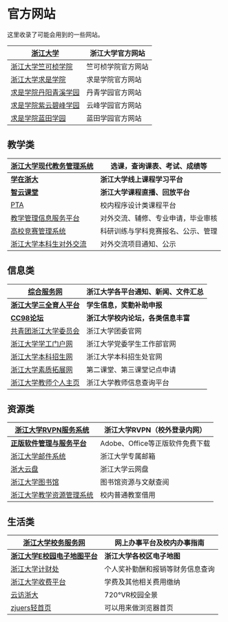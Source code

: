 # 官方网站

这里收录了可能会用到的一些网站。

| [**浙江大学**](https://www.zju.edu.cn/)                          | **浙江大学官方网站**|
|---|---|
|   [浙江大学竺可桢学院](http://office.ckc.zju.edu.cn/main.htm)    |       竺可桢学院官方网站|
|   [浙江大学求是学院](http://qsxy.zju.edu.cn/main.htm)            | 求是学院官方网站|
|   [求是学院丹阳青溪学园](https://dqxy.zju.edu.cn/)               |  丹青学园官方网站|
|   [求是学院紫云碧峰学园](https://yunfeng.zju.edu.cn/on/main.htm) |        云峰学园官方网站|
|   [求是学院蓝田学园](http://lantian.zju.edu.cn/ltoffice/main.htm) |             蓝田学园官方网站|

## 教学类

|[**浙江大学现代教务管理系统**](http://jwbinfosys.zju.edu.cn/default2.aspx) |   **选课，查询课表、考试、成绩等**|
|-|-|
|   [**学在浙大**](http://course.zju.edu.cn)                                |   **浙江大学线上课程学习平台**|
|   [**智云课堂**](https://classroom.zju.edu.cn/)                           |       **浙江大学课程直播、回放平台**|
|[PTA](https://pintia.cn/home)                                              |  校内程序设计类课程平台|
|[教学管理信息服务平台](http://zdbk.zju.edu.cn)                             |   对外交流、辅修、专业申请，毕业审核|
|[高校竞赛管理系统](http://kyjs.zju.edu.cn/kyxl)                            | 科研训练与学科竞赛报名、公示、管理|
|[浙江大学本科生对外交流](https://ugrs.zju.edu.cn/dwjlfwpt/)                | 对外交流项目通知、公示|

## 信息类

|   [**综合服务网**](https://zhfw.zju.edu.cn/)      |            **浙江大学各平台通知、新闻、文件汇总**|
|-|-|
|   [**浙江大学三全育人平台**](http://eta.zju.edu.cn)    |    **学生信息，奖勤补助申报**|
|   [**CC98论坛**](https://www.cc98.org/)    |               **浙江大学校内论坛，各类信息丰富**|
|[共青团浙江大学委员会](https://zjutw.zju.edu.cn/)       | 浙江大学团委官网|
|[浙江大学学工门户网](http://www.xgb.zju.edu.cn/)       |   浙江大学党委学生工作部官网|
|[浙江大学本科招生网](https://zdzsc.zju.edu.cn/)        |  浙江大学本科招生处官网|
|[浙江大学素质拓展网](http://www.youth.zju.edu.cn/sztz/)|          第二课堂、第三课堂记点申请|
|[浙江大学教师个人主页](https://person.zju.edu.cn)       | 浙江大学教师信息查询平台|

## 资源类
|   [浙江大学RVPN服务系统](https://rvpn.zju.edu.cn)            | 浙江大学RVPN（校外登录内网） |
|-|-|
|[**正版软件管理与服务平台**](http://ms-zju-edu-cn.webvpn.zju.edu.cn:8001/)|      Adobe、Office等正版软件免费下载|
|[浙江大学邮件系统](https://mail.zju.edu.cn/)                              |   浙江大学专属邮箱|
|[浙大云盘](https://pan.zju.edu.cn)                                        | 浙江大学云网盘|
|[浙江大学图书馆](https://libweb.zju.edu.cn/)                              |     图书馆资源与文献查阅|
|[浙江大学教学资源管理系统](http://jxzygl.zju.edu.cn/)                     |    校内普通教室借用|

## 生活类

|   [**浙江大学校务服务网**](http://xwfw.zju.edu.cn/index.php)           |  **网上办事平台及校内办事指南**|
|-|-|
|   [**浙江大学****E****校园电子地图平台**](https://map.zju.edu.cn/index) |    **浙江大学各校区电子地图**|
|[浙江大学计财处](http://cwcx.zju.edu.cn/WFManager/login.jsp)              |   个人奖补勤酬和报销等财务信息查询|
|[浙江大学收费平台](http://pay.zju.edu.cn/payment/login.jsp)       |        学费及其他相关费用缴纳|
|[云访浙大](https://720yun.com/t/84vksqfez2y?scene_id=48324019)              |         720°VR校园全景|
|[zjuers轻首页](https://zjuers.com/) | 可以用来做浏览器首页 |
